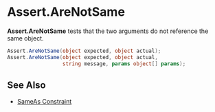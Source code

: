 # Assert.AreNotSame


**Assert.AreNotSame** tests that the two arguments do not reference the same object.

```csharp
Assert.AreNotSame(object expected, object actual);
Assert.AreNotSame(object expected, object actual,
                  string message, params object[] params);
```

## See Also
 * [SameAs Constraint](xref:SameAsConstraint)
